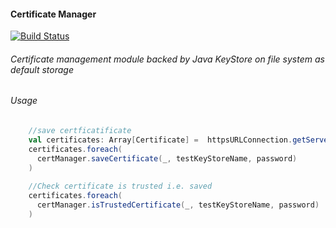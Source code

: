 #### Certificate Manager

[![Build Status](https://travis-ci.org/MideO/cert-manager.svg?branch=master)](https://travis-ci.org/MideO/cert-manager)

###### Certificate management module backed by Java KeyStore on file system as default storage

###### Usage

```scala
    //save certficatificate
    val certificates: Array[Certificate] = 	httpsURLConnection.getServerCertificates()
    certificates.foreach(
      certManager.saveCertificate(_, testKeyStoreName, password)
    )
    
    //Check certificate is trusted i.e. saved
    certificates.foreach(
      certManager.isTrustedCertificate(_, testKeyStoreName, password)
    ) 
    
```